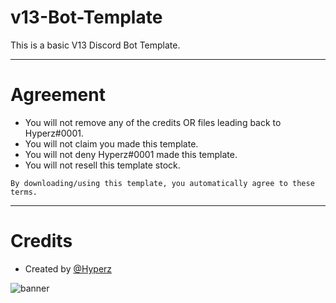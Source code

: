 # v13-Bot-Template
This is a basic V13 Discord Bot Template.

---

# Agreement
- You will not remove any of the credits OR files leading back to Hyperz#0001.
- You will not claim you made this template.
- You will not deny Hyperz#0001 made this template.
- You will not resell this template stock.

`By downloading/using this template, you automatically agree to these terms.`

---

# Credits
- Created by [@Hyperz](https://hyperz.net/discord)

![banner](https://cdn.hyperz.net/main/GQj0wj.png)
